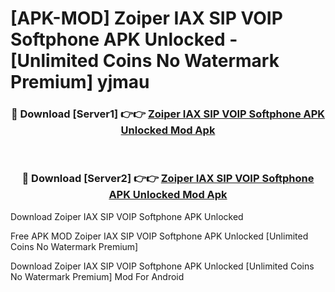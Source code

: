 # [APK-MOD] Zoiper IAX SIP VOIP Softphone APK Unlocked - [Unlimited Coins No Watermark Premium] yjmau



<div align="center">
<h3>🔴 Download [Server1] 👉👉 <a href="https://momento.my/?title=Zoiper_IAX_SIP_VOIP_Softphone_APK_Unlocked">Zoiper IAX SIP VOIP Softphone APK Unlocked Mod Apk</a></h3><br>

<h3>🔴 Download [Server2] 👉👉 <a href="https://momento.my/?title=Zoiper_IAX_SIP_VOIP_Softphone_APK_Unlocked">Zoiper IAX SIP VOIP Softphone APK Unlocked Mod Apk</a></h3>
</div>



Download Zoiper IAX SIP VOIP Softphone APK Unlocked 

Free APK MOD Zoiper IAX SIP VOIP Softphone APK Unlocked [Unlimited Coins No Watermark Premium]

Download Zoiper IAX SIP VOIP Softphone APK Unlocked [Unlimited Coins No Watermark Premium] Mod For Android
